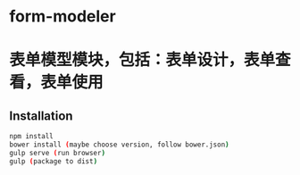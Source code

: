 # form-modeler
# 表单模型模块，包括：表单设计，表单查看，表单使用

## Installation

```bash
npm install 
bower install (maybe choose version, follow bower.json)
gulp serve (run browser)
gulp (package to dist)
```

